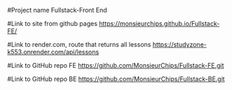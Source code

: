 #Project name
Fullstack-Front End


#Link to site from github pages
https://monsieurchips.github.io/Fullstack-FE/

#Link to render.com, route that returns all lessons
https://studyzone-k553.onrender.com/api/lessons

#Link to GitHub repo FE
https://github.com/MonsieurChips/Fullstack-FE.git

#Link to GitHub repo BE
https://github.com/MonsieurChips/Fullstack-BE.git
